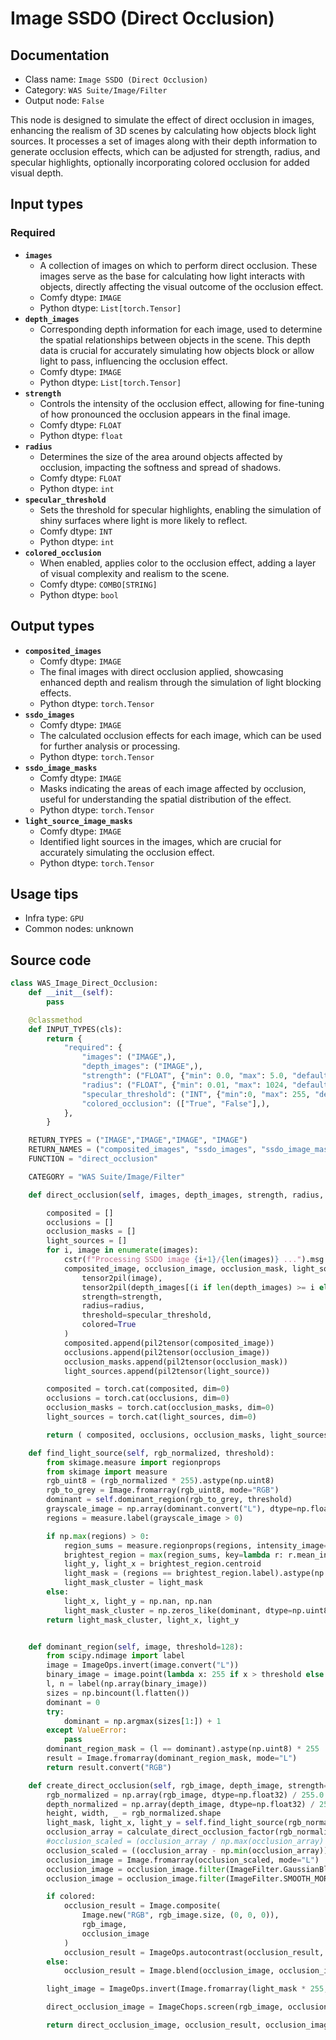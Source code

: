 # Image SSDO (Direct Occlusion)
## Documentation
- Class name: `Image SSDO (Direct Occlusion)`
- Category: `WAS Suite/Image/Filter`
- Output node: `False`

This node is designed to simulate the effect of direct occlusion in images, enhancing the realism of 3D scenes by calculating how objects block light sources. It processes a set of images along with their depth information to generate occlusion effects, which can be adjusted for strength, radius, and specular highlights, optionally incorporating colored occlusion for added visual depth.
## Input types
### Required
- **`images`**
    - A collection of images on which to perform direct occlusion. These images serve as the base for calculating how light interacts with objects, directly affecting the visual outcome of the occlusion effect.
    - Comfy dtype: `IMAGE`
    - Python dtype: `List[torch.Tensor]`
- **`depth_images`**
    - Corresponding depth information for each image, used to determine the spatial relationships between objects in the scene. This depth data is crucial for accurately simulating how objects block or allow light to pass, influencing the occlusion effect.
    - Comfy dtype: `IMAGE`
    - Python dtype: `List[torch.Tensor]`
- **`strength`**
    - Controls the intensity of the occlusion effect, allowing for fine-tuning of how pronounced the occlusion appears in the final image.
    - Comfy dtype: `FLOAT`
    - Python dtype: `float`
- **`radius`**
    - Determines the size of the area around objects affected by occlusion, impacting the softness and spread of shadows.
    - Comfy dtype: `FLOAT`
    - Python dtype: `int`
- **`specular_threshold`**
    - Sets the threshold for specular highlights, enabling the simulation of shiny surfaces where light is more likely to reflect.
    - Comfy dtype: `INT`
    - Python dtype: `int`
- **`colored_occlusion`**
    - When enabled, applies color to the occlusion effect, adding a layer of visual complexity and realism to the scene.
    - Comfy dtype: `COMBO[STRING]`
    - Python dtype: `bool`
## Output types
- **`composited_images`**
    - Comfy dtype: `IMAGE`
    - The final images with direct occlusion applied, showcasing enhanced depth and realism through the simulation of light blocking effects.
    - Python dtype: `torch.Tensor`
- **`ssdo_images`**
    - Comfy dtype: `IMAGE`
    - The calculated occlusion effects for each image, which can be used for further analysis or processing.
    - Python dtype: `torch.Tensor`
- **`ssdo_image_masks`**
    - Comfy dtype: `IMAGE`
    - Masks indicating the areas of each image affected by occlusion, useful for understanding the spatial distribution of the effect.
    - Python dtype: `torch.Tensor`
- **`light_source_image_masks`**
    - Comfy dtype: `IMAGE`
    - Identified light sources in the images, which are crucial for accurately simulating the occlusion effect.
    - Python dtype: `torch.Tensor`
## Usage tips
- Infra type: `GPU`
- Common nodes: unknown


## Source code
```python
class WAS_Image_Direct_Occlusion:
    def __init__(self):
        pass

    @classmethod
    def INPUT_TYPES(cls):
        return {
            "required": {
                "images": ("IMAGE",),
                "depth_images": ("IMAGE",),
                "strength": ("FLOAT", {"min": 0.0, "max": 5.0, "default": 1.0, "step": 0.01}),
                "radius": ("FLOAT", {"min": 0.01, "max": 1024, "default": 30, "step": 0.01}),
                "specular_threshold": ("INT", {"min":0, "max": 255, "default": 128, "step": 1}),
                "colored_occlusion": (["True", "False"],),
            },
        }

    RETURN_TYPES = ("IMAGE","IMAGE","IMAGE", "IMAGE")
    RETURN_NAMES = ("composited_images", "ssdo_images", "ssdo_image_masks", "light_source_image_masks")
    FUNCTION = "direct_occlusion"

    CATEGORY = "WAS Suite/Image/Filter"

    def direct_occlusion(self, images, depth_images, strength, radius, specular_threshold, colored_occlusion):

        composited = []
        occlusions = []
        occlusion_masks = []
        light_sources = []
        for i, image in enumerate(images):
            cstr(f"Processing SSDO image {i+1}/{len(images)} ...").msg.print()
            composited_image, occlusion_image, occlusion_mask, light_source = self.create_direct_occlusion(
                tensor2pil(image),
                tensor2pil(depth_images[(i if len(depth_images) >= i else -1)]),
                strength=strength,
                radius=radius,
                threshold=specular_threshold,
                colored=True
            )
            composited.append(pil2tensor(composited_image))
            occlusions.append(pil2tensor(occlusion_image))
            occlusion_masks.append(pil2tensor(occlusion_mask))
            light_sources.append(pil2tensor(light_source))

        composited = torch.cat(composited, dim=0)
        occlusions = torch.cat(occlusions, dim=0)
        occlusion_masks = torch.cat(occlusion_masks, dim=0)
        light_sources = torch.cat(light_sources, dim=0)

        return ( composited, occlusions, occlusion_masks, light_sources )

    def find_light_source(self, rgb_normalized, threshold):
        from skimage.measure import regionprops
        from skimage import measure
        rgb_uint8 = (rgb_normalized * 255).astype(np.uint8)
        rgb_to_grey = Image.fromarray(rgb_uint8, mode="RGB")
        dominant = self.dominant_region(rgb_to_grey, threshold)
        grayscale_image = np.array(dominant.convert("L"), dtype=np.float32) / 255.0
        regions = measure.label(grayscale_image > 0)

        if np.max(regions) > 0:
            region_sums = measure.regionprops(regions, intensity_image=grayscale_image)
            brightest_region = max(region_sums, key=lambda r: r.mean_intensity)
            light_y, light_x = brightest_region.centroid
            light_mask = (regions == brightest_region.label).astype(np.uint8)
            light_mask_cluster = light_mask
        else:
            light_x, light_y = np.nan, np.nan
            light_mask_cluster = np.zeros_like(dominant, dtype=np.uint8)
        return light_mask_cluster, light_x, light_y


    def dominant_region(self, image, threshold=128):
        from scipy.ndimage import label
        image = ImageOps.invert(image.convert("L"))
        binary_image = image.point(lambda x: 255 if x > threshold else 0, mode="1")
        l, n = label(np.array(binary_image))
        sizes = np.bincount(l.flatten())
        dominant = 0
        try:
            dominant = np.argmax(sizes[1:]) + 1
        except ValueError:
            pass
        dominant_region_mask = (l == dominant).astype(np.uint8) * 255
        result = Image.fromarray(dominant_region_mask, mode="L")
        return result.convert("RGB")

    def create_direct_occlusion(self, rgb_image, depth_image, strength=1.0, radius=10, threshold=200, colored=False):
        rgb_normalized = np.array(rgb_image, dtype=np.float32) / 255.0
        depth_normalized = np.array(depth_image, dtype=np.float32) / 255.0
        height, width, _ = rgb_normalized.shape
        light_mask, light_x, light_y = self.find_light_source(rgb_normalized, threshold)
        occlusion_array = calculate_direct_occlusion_factor(rgb_normalized, depth_normalized, height, width, radius)
        #occlusion_scaled = (occlusion_array / np.max(occlusion_array) * 255).astype(np.uint8)
        occlusion_scaled = ((occlusion_array - np.min(occlusion_array)) / (np.max(occlusion_array) - np.min(occlusion_array)) * 255).astype(np.uint8)
        occlusion_image = Image.fromarray(occlusion_scaled, mode="L")
        occlusion_image = occlusion_image.filter(ImageFilter.GaussianBlur(radius=0.5))
        occlusion_image = occlusion_image.filter(ImageFilter.SMOOTH_MORE)

        if colored:
            occlusion_result = Image.composite(
                Image.new("RGB", rgb_image.size, (0, 0, 0)),
                rgb_image,
                occlusion_image
            )
            occlusion_result = ImageOps.autocontrast(occlusion_result, cutoff=(0, strength))
        else:
            occlusion_result = Image.blend(occlusion_image, occlusion_image, strength)

        light_image = ImageOps.invert(Image.fromarray(light_mask * 255, mode="L"))

        direct_occlusion_image = ImageChops.screen(rgb_image, occlusion_result.convert("RGB"))

        return direct_occlusion_image, occlusion_result, occlusion_image, light_image

```
